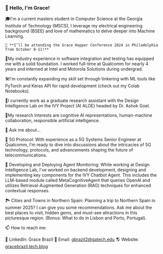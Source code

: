 ### 👋 Hello, I'm Grace!
  🎓I'm a current masters student in Computer Science at the Georgia Institute of Technology (MSCS), I leverage my electrical engineering background (BSEE) and love of mathematics to delve deeper into Machine Learning.

    🎉 **I’ll be attending the Grace Hopper Conference 2024 in Philadelphia from October 8-11!**

  🚀My industry experience in software integration and testing has equipped me with a solid foundation. I worked full-time at Qualcomm for nearly 4 years and interned at Intel and Motorola Solutions during undergrad.
  
  
  🛠️I'm constantly expanding my skill set through tinkering with ML tools like PyTorch and Keras API for rapid development (check out my Colab Notebooks).

  🧠I currently work as a graduate research assistant with the Design Intelligence Lab on the IVY Project (AI ALOE) headed by Dr. Ashok Goel. 

  🦉My research interests are cognitive AI representations, human-machine collaboration, responsible artificial intelligence.

💬 Ask me about...

  📡 5G Protocol: With experience as a 5G Systems Senior Engineer at Qualcomm, I'm ready to dive into discussions about the intricacies of 5G technology, protocols, and advancements shaping the future of telecommunications.

  🤖 Developing and Deploying Agent Monitoring: While working at Design Intelligence Lab, I've worked on backend development, designing and implementing key components for the IVY Chatbot Agent. This includes the LLM-based module called MetaCognitiveAgent that queries OpenAI and utilizes Retrieval-Augmented Generation (RAG) techniques for enhanced contextual responses.

  🏞️ Cities and Towns in Northern Spain: Planning a trip to Northern Spain in summer 2025? I can give you some recommendations. Ask me about the best places to visit, hidden gems, and must-see attractions in this picturesque region. (Bonus: What to do in Lisbon and Porto, Portugal).

📫 How to reach me:

  🔗 LinkedIn: Grace Brazil
  📧 Email: gbrazil2@gatech.edu
  🌎 Website: [gracebrazil.tech.blog](https://gracebrazil.tech.blog/contact/)



